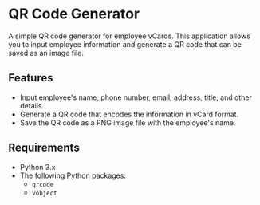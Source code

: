 # QR Code Generator

A simple QR code generator for employee vCards. This application allows you to input employee information and generate a QR code that can be saved as an image file.

## Features

- Input employee's name, phone number, email, address, title, and other details.
- Generate a QR code that encodes the information in vCard format.
- Save the QR code as a PNG image file with the employee's name.

## Requirements

- Python 3.x
- The following Python packages:
  - `qrcode`
  - `vobject`
